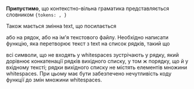 **Припустимо**, що контекстно-вільна граматика представляється словником
`{tokens: , }`

Також мається змінна text, що посилається

або на рядок,
або на ім'я текстового файлу.
Необхідно написати функцію, яка перетворює текст з text на список рядків, такий що

всі символи, що не входять у whitespaces зустрічають у рядку, який дорівнює конкатенації рядків вихідного списку, у том ж порядку, що й у вхідному тексті;
рядки вихідного списку не містять елементів множини whitespaces.
При цьому має бути забезпечено нечутливість коду функції до змін множини whitespaces.
